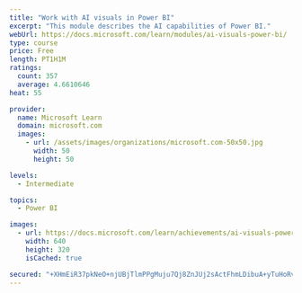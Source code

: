 ```yaml
---
title: "Work with AI visuals in Power BI"
excerpt: "This module describes the AI capabilities of Power BI."
webUrl: https://docs.microsoft.com/learn/modules/ai-visuals-power-bi/
type: course
price: Free
length: PT1H1M
ratings:
  count: 357
  average: 4.6610646
heat: 55

provider:
  name: Microsoft Learn
  domain: microsoft.com
  images:
    - url: /assets/images/organizations/microsoft.com-50x50.jpg
      width: 50
      height: 50

levels:
  - Intermediate

topics:
  - Power BI

images:
  - url: https://docs.microsoft.com/learn/achievements/ai-visuals-power-bi-social.png
    width: 640
    height: 320
    isCached: true

secured: "+XHmEiR37pkNeO+njUBjTlmPPgMuju7Qj8ZnJUj2sActFhmLDibuA+yTuHoRvii/cAqY9BggaUxG1Jcli3Kfobl1V1rnXaOlivSpKvPRIl41e6VBQzxcuf6NGoKa6+X7tTPYT/PUXxDN+Izvwe7vh4p5UwozmHo7NDcJcPuQ314tCKfGKVd/M+vRwsGXmx5pD2wgpvSvxbDh4hMBqXYjek6CaWiFjsSV5pq5TGlg11bWMMk40+CTRCbc9T/I06gvfJDG3uwtUvl9yB/IvxL4Z5fVAdln+8h/e2aQ+/rjWl6Y0UogMxTpLF3kqyzxZ9UefjAiP3jWenweygEqp2EnU9oSPosoDWH2vQ0TLRAKMFiHvqeCdvgUI1EHiNqnJqiJQU7b1T2aQ3xtLZGmlwEmFJq+vqq0QxdOIok6fxcWLag=;nry2zMZ7LY/WNWkHRPDxog=="
---
```


